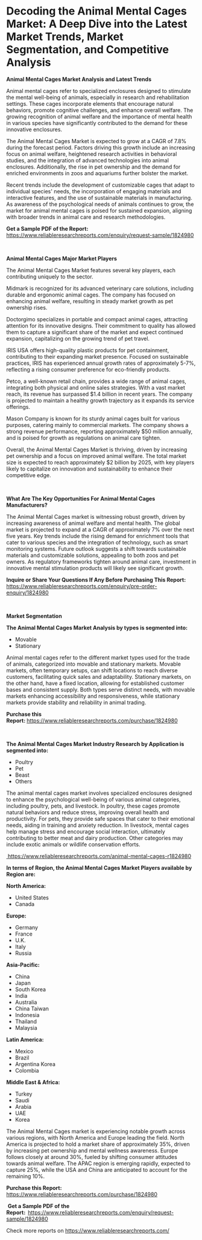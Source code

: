 <p><h1>Decoding the Animal Mental Cages Market: A Deep Dive into the Latest Market Trends, Market Segmentation, and Competitive Analysis</h1></p><p><strong>Animal Mental Cages Market Analysis and Latest Trends</strong></p>
<p><p>Animal mental cages refer to specialized enclosures designed to stimulate the mental well-being of animals, especially in research and rehabilitation settings. These cages incorporate elements that encourage natural behaviors, promote cognitive challenges, and enhance overall welfare. The growing recognition of animal welfare and the importance of mental health in various species have significantly contributed to the demand for these innovative enclosures.</p><p>The Animal Mental Cages Market is expected to grow at a CAGR of 7.8% during the forecast period. Factors driving this growth include an increasing focus on animal welfare, heightened research activities in behavioral studies, and the integration of advanced technologies into animal enclosures. Additionally, the rise in pet ownership and the demand for enriched environments in zoos and aquariums further bolster the market.</p><p>Recent trends include the development of customizable cages that adapt to individual species' needs, the incorporation of engaging materials and interactive features, and the use of sustainable materials in manufacturing. As awareness of the psychological needs of animals continues to grow, the market for animal mental cages is poised for sustained expansion, aligning with broader trends in animal care and research methodologies.</p></p>
<p><strong>Get a Sample PDF of the Report:&nbsp;</strong> <a href="https://www.reliableresearchreports.com/enquiry/request-sample/1824980?utm_campaign=2203&utm_medium=2&utm_source=Github&utm_content=ia&utm_term=09022025&utm_id=animal-mental-cages">https://www.reliableresearchreports.com/enquiry/request-sample/1824980</a></p>
<p>&nbsp;</p>
<p><strong>Animal Mental Cages Major Market Players</strong></p>
<p><p>The Animal Mental Cages Market features several key players, each contributing uniquely to the sector. </p><p>Midmark is recognized for its advanced veterinary care solutions, including durable and ergonomic animal cages. The company has focused on enhancing animal welfare, resulting in steady market growth as pet ownership rises.</p><p>Doctorgimo specializes in portable and compact animal cages, attracting attention for its innovative designs. Their commitment to quality has allowed them to capture a significant share of the market and expect continued expansion, capitalizing on the growing trend of pet travel.</p><p>IRIS USA offers high-quality plastic products for pet containment, contributing to their expanding market presence. Focused on sustainable practices, IRIS has experienced annual growth rates of approximately 5-7%, reflecting a rising consumer preference for eco-friendly products.</p><p>Petco, a well-known retail chain, provides a wide range of animal cages, integrating both physical and online sales strategies. With a vast market reach, its revenue has surpassed $1.4 billion in recent years. The company is projected to maintain a healthy growth trajectory as it expands its service offerings.</p><p>Mason Company is known for its sturdy animal cages built for various purposes, catering mainly to commercial markets. The company shows a strong revenue performance, reporting approximately $50 million annually, and is poised for growth as regulations on animal care tighten.</p><p>Overall, the Animal Mental Cages Market is thriving, driven by increasing pet ownership and a focus on improved animal welfare. The total market size is expected to reach approximately $2 billion by 2025, with key players likely to capitalize on innovation and sustainability to enhance their competitive edge.</p></p>
<p>&nbsp;</p>
<p><strong>What Are The Key Opportunities For Animal Mental Cages Manufacturers?</strong></p>
<p><p>The Animal Mental Cages market is witnessing robust growth, driven by increasing awareness of animal welfare and mental health. The global market is projected to expand at a CAGR of approximately 7% over the next five years. Key trends include the rising demand for enrichment tools that cater to various species and the integration of technology, such as smart monitoring systems. Future outlook suggests a shift towards sustainable materials and customizable solutions, appealing to both zoos and pet owners. As regulatory frameworks tighten around animal care, investment in innovative mental stimulation products will likely see significant growth.</p></p>
<p><strong>Inquire or Share Your Questions If Any Before Purchasing This Report:</strong> <a href="https://www.reliableresearchreports.com/enquiry/pre-order-enquiry/1824980?utm_campaign=2203&utm_medium=2&utm_source=Github&utm_content=ia&utm_term=09022025&utm_id=animal-mental-cages">https://www.reliableresearchreports.com/enquiry/pre-order-enquiry/1824980</a></p>
<p>&nbsp;</p>
<p><strong>Market Segmentation</strong></p>
<p><strong>The Animal Mental Cages Market Analysis by types is segmented into:</strong></p>
<p><ul><li>Movable</li><li>Stationary</li></ul></p>
<p><p>Animal mental cages refer to the different market types used for the trade of animals, categorized into movable and stationary markets. Movable markets, often temporary setups, can shift locations to reach diverse customers, facilitating quick sales and adaptability. Stationary markets, on the other hand, have a fixed location, allowing for established customer bases and consistent supply. Both types serve distinct needs, with movable markets enhancing accessibility and responsiveness, while stationary markets provide stability and reliability in animal trading.</p></p>
<p><strong>Purchase this Report:&nbsp;</strong><a href="https://www.reliableresearchreports.com/purchase/1824980?utm_campaign=2203&utm_medium=2&utm_source=Github&utm_content=ia&utm_term=09022025&utm_id=animal-mental-cages">https://www.reliableresearchreports.com/purchase/1824980</a></p>
<p>&nbsp;</p>
<p><strong>The Animal Mental Cages Market Industry Research by Application is segmented into:</strong></p>
<p><ul><li>Poultry</li><li>Pet</li><li>Beast</li><li>Others</li></ul></p>
<p><p>The animal mental cages market involves specialized enclosures designed to enhance the psychological well-being of various animal categories, including poultry, pets, and livestock. In poultry, these cages promote natural behaviors and reduce stress, improving overall health and productivity. For pets, they provide safe spaces that cater to their emotional needs, aiding in training and anxiety reduction. In livestock, mental cages help manage stress and encourage social interaction, ultimately contributing to better meat and dairy production. Other categories may include exotic animals or wildlife conservation efforts.</p></p>
<p><a href="https://www.reliableresearchreports.com/animal-mental-cages-r1824980?utm_campaign=2203&utm_medium=2&utm_source=Github&utm_content=ia&utm_term=09022025&utm_id=animal-mental-cages">&nbsp;https://www.reliableresearchreports.com/animal-mental-cages-r1824980</a></p>
<p><strong>In terms of Region, the Animal Mental Cages Market Players available by Region are:</strong></p>
<p>
    <p> <strong> North America: </strong>
        <ul>
            <li>United States</li>
            <li>Canada</li>
        </ul>
        </p> 
    <p> <strong> Europe: </strong>
        <ul>
            <li>Germany</li>
            <li>France</li>
            <li>U.K.</li>
            <li>Italy</li>
            <li>Russia</li>
        </ul>
        </p> 
    <p> <strong> Asia-Pacific: </strong>
        <ul>
            <li>China</li>
            <li>Japan</li>
            <li>South Korea</li>
            <li>India</li>
            <li>Australia</li>
            <li>China Taiwan</li>
            <li>Indonesia</li>
            <li>Thailand</li>
            <li>Malaysia</li>
        </ul>
        </p> 
    <p> <strong> Latin America: </strong>
        <ul>
            <li>Mexico</li>
            <li>Brazil</li>
            <li>Argentina Korea</li>
            <li>Colombia</li>
        </ul>
        </p> 
    <p> <strong> Middle East & Africa: </strong>
        <ul>
            <li>Turkey</li>
            <li>Saudi</li>
            <li>Arabia</li>
            <li>UAE</li>
            <li>Korea</li>
        </ul>
    </p>
    </p>
<p><p>The Animal Mental Cages market is experiencing notable growth across various regions, with North America and Europe leading the field. North America is projected to hold a market share of approximately 35%, driven by increasing pet ownership and mental wellness awareness. Europe follows closely at around 30%, fueled by shifting consumer attitudes towards animal welfare. The APAC region is emerging rapidly, expected to capture 25%, while the USA and China are anticipated to account for the remaining 10%.</p></p>
<p><strong>Purchase this Report: </strong><a href="https://www.reliableresearchreports.com/purchase/1824980?utm_campaign=2203&utm_medium=2&utm_source=Github&utm_content=ia&utm_term=09022025&utm_id=animal-mental-cages">https://www.reliableresearchreports.com/purchase/1824980</a></p>
<p>&nbsp;<strong>Get a Sample PDF of the Report:&nbsp;&nbsp;</strong><a href="https://www.reliableresearchreports.com/enquiry/request-sample/1824980?utm_campaign=2203&utm_medium=2&utm_source=Github&utm_content=ia&utm_term=09022025&utm_id=animal-mental-cages">https://www.reliableresearchreports.com/enquiry/request-sample/1824980</a></p>
<p><strong></strong></p>
<p>Check more reports on <a href="https://www.reliableresearchreports.com/?utm_campaign=2203&utm_medium=2&utm_source=Github&utm_content=ia&utm_term=09022025&utm_id=animal-mental-cages">https://www.reliableresearchreports.com/</a></p>